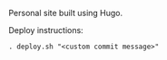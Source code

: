 Personal site built using Hugo.

Deploy instructions:

```
. deploy.sh "<custom commit message>"
```
